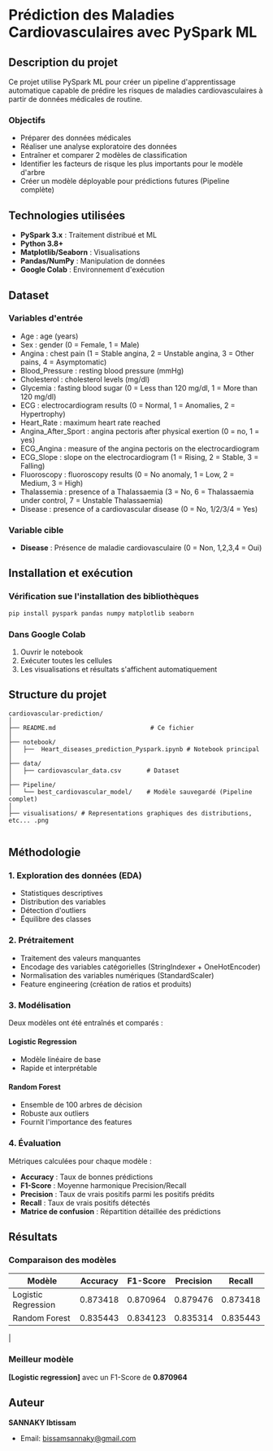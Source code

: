 # Prédiction des Maladies Cardiovasculaires avec PySpark ML

## Description du projet

Ce projet utilise PySpark ML pour créer un pipeline d'apprentissage automatique capable de prédire les risques de maladies cardiovasculaires à partir de données médicales de routine.

### Objectifs
- Préparer des données médicales
- Réaliser une analyse exploratoire des données
- Entraîner et comparer 2 modèles de classification
- Identifier les facteurs de risque les plus importants pour le modèle d'arbre
- Créer un modèle déployable pour prédictions futures (Pipeline complète)

## Technologies utilisées

- **PySpark 3.x** : Traitement distribué et ML
- **Python 3.8+**
- **Matplotlib/Seaborn** : Visualisations
- **Pandas/NumPy** : Manipulation de données
- **Google Colab** : Environnement d'exécution

## Dataset

### Variables d'entrée
- Age : age (years)
- Sex : gender (0 = Female, 1 = Male)
- Angina : chest pain (1 = Stable angina, 2 = Unstable angina, 3 = Other pains, 4 = Asymptomatic)
- Blood_Pressure : resting blood pressure (mmHg)
- Cholesterol : cholesterol levels (mg/dl)
- Glycemia : fasting blood sugar (0 = Less than 120 mg/dl, 1 = More than 120 mg/dl)
- ECG : electrocardiogram results (0 = Normal, 1 = Anomalies, 2 = Hypertrophy)
- Heart_Rate : maximum heart rate reached
- Angina_After_Sport : angina pectoris after physical exertion (0 = no, 1 = yes)
- ECG_Angina : measure of the angina pectoris on the electrocardiogram
- ECG_Slope : slope on the electrocardiogram (1 = Rising, 2 = Stable, 3 = Falling)
- Fluoroscopy : fluoroscopy results (0 = No anomaly, 1 = Low, 2 = Medium, 3 = High)
- Thalassemia : presence of a Thalassaemia (3 = No, 6 = Thalassaemia under control, 7 = Unstable
Thalassaemia)
- Disease : presence of a cardiovascular disease (0 = No, 1/2/3/4 = Yes)

### Variable cible
- **Disease** : Présence de maladie cardiovasculaire (0 = Non, 1,2,3,4 = Oui)

## Installation et exécution

### Vérification sue l'installation des bibliothèques
```bash
pip install pyspark pandas numpy matplotlib seaborn
```

### Dans Google Colab
1. Ouvrir le notebook 
2. Exécuter toutes les cellules
3. Les visualisations et résultats s'affichent automatiquement


## Structure du projet

```
cardiovascular-prediction/
│
├── README.md                          # Ce fichier
│
├── notebook/
│   ├──  Heart_diseases_prediction_Pyspark.ipynb # Notebook principal
│
├── data/
│   ├── cardiovascular_data.csv       # Dataset
│
├── Pipeline/
│   └── best_cardiovascular_model/    # Modèle sauvegardé (Pipeline complet)
│
├── visualisations/ # Representations graphiques des distributions, etc... .png 
 

```

## Méthodologie

### 1. Exploration des données (EDA)
- Statistiques descriptives
- Distribution des variables
- Détection d'outliers
- Équilibre des classes

### 2. Prétraitement
- Traitement des valeurs manquantes
- Encodage des variables catégorielles (StringIndexer + OneHotEncoder)
- Normalisation des variables numériques (StandardScaler)
- Feature engineering (création de ratios et produits)

### 3. Modélisation
Deux modèles ont été entraînés et comparés :

#### Logistic Regression
- Modèle linéaire de base
- Rapide et interprétable

#### Random Forest
- Ensemble de 100 arbres de décision
- Robuste aux outliers
- Fournit l'importance des features

### 4. Évaluation
Métriques calculées pour chaque modèle :
- **Accuracy** : Taux de bonnes prédictions
- **F1-Score** : Moyenne harmonique Precision/Recall
- **Precision** : Taux de vrais positifs parmi les positifs prédits
- **Recall** : Taux de vrais positifs détectés
- **Matrice de confusion** : Répartition détaillée des prédictions

## Résultats

### Comparaison des modèles

| Modèle | Accuracy | F1-Score | Precision | Recall |
|--------|----------|----------|-----------|--------|
| Logistic Regression |  0.873418 | 0.870964 | 0.879476 | 0.873418 |
| Random Forest | 0.835443 |0.834123    |0.835314 | 0.835443
 |
### Meilleur modèle
**[Logistic regression]** avec un F1-Score de **0.870964**

## Auteur

**SANNAKY Ibtissam**
- Email: bissamsannaky@gmail.com
